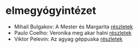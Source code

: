 # elmegyógyintézet

- Mihail Bulgakov: A Mester és Margarita [részletek](../_details/Mihail%20Bulgakov.md#id_275)
- Paulo Coelho: Veronika meg akar halni [részletek](../_details/Paulo%20Coelho.md#id_264)
- Viktor Pelevin: Az agyag géppuska [részletek](../_details/Viktor%20Pelevin.md#id_834)